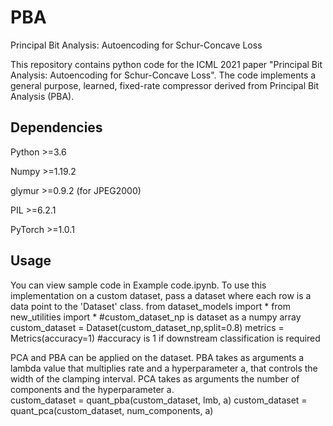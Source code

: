 # PBA
Principal Bit Analysis: Autoencoding for Schur-Concave Loss 

This repository contains python code for the ICML 2021 paper "Principal Bit Analysis: Autoencoding for Schur-Concave Loss". The code implements a general purpose, learned, fixed-rate compressor derived from Principal Bit Analysis (PBA).   

## Dependencies
Python >=3.6

Numpy >=1.19.2

glymur >=0.9.2 (for JPEG2000)

PIL >=6.2.1 

PyTorch >=1.0.1

## Usage 

You can view sample code in Example code.ipynb. To use this implementation on a custom dataset, pass a dataset where each row is a data point to the 'Dataset' class. 
  from dataset_models import *
  from new_utilities import *
  #custom_dataset_np is dataset as a numpy array
  custom_dataset = Dataset(custom_dataset_np,split=0.8)
  metrics = Metrics(accuracy=1) #accuracy is 1 if downstream classification is required

PCA and PBA can be applied on the dataset. PBA takes as arguments a lambda value that multiplies rate and a hyperparameter a, that controls the width of the clamping interval. PCA takes as arguments the number of components and the hyperparameter a.   
  custom_dataset = quant_pba(custom_dataset, lmb, a)
  custom_dataset = quant_pca(custom_dataset, num_components, a)
  
